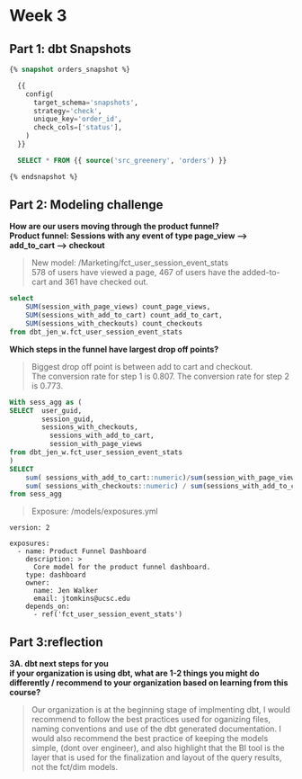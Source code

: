 # Week 3 
## Part 1: dbt Snapshots
```sql 
{% snapshot orders_snapshot %}

  {{
    config(
      target_schema='snapshots',
      strategy='check',
      unique_key='order_id',
      check_cols=['status'],
    )
  }}

  SELECT * FROM {{ source('src_greenery', 'orders') }}

{% endsnapshot %}
```

## Part 2: Modeling challenge
**How are our users moving through the product funnel?**<br>
**Product funnel: Sessions with any event of type page_view --> add_to_cart --> checkout** <br>

>New model: /Marketing/fct_user_session_event_stats <br>
> 578 of users have viewed a page, 467 of users have the added-to-cart and 361 have checked out.
```sql 
select 
    SUM(session_with_page_views) count_page_views,
    SUM(sessions_with_add_to_cart) count_add_to_cart,
    SUM(sessions_with_checkouts) count_checkouts
from dbt_jen_w.fct_user_session_event_stats
```
**Which steps in the funnel have largest drop off points?** <br>
>Biggest drop off point is between add to cart and checkout.<br>
>The conversion rate for step 1 is 0.807. The conversion rate for step 2 is 0.773.
```sql 
With sess_agg as (
SELECT  user_guid,
        session_guid,
        sessions_with_checkouts, 
	      sessions_with_add_to_cart,
	      session_with_page_views
from dbt_jen_w.fct_user_session_event_stats
)
SELECT
    sum( sessions_with_add_to_cart::numeric)/sum(session_with_page_views::numeric) as cart,
    sum( sessions_with_checkouts::numeric) / sum(sessions_with_add_to_cart::numeric)  as page_view
from sess_agg  
```

>Exposure: /models/exposures.yml
```
version: 2

exposures:  
  - name: Product Funnel Dashboard
    description: >
      Core model for the product funnel dashboard.
    type: dashboard
    owner:
      name: Jen Walker
      email: jtomkins@ucsc.edu
    depends_on:
      - ref('fct_user_session_event_stats')
```

## Part 3:reflection
**3A. dbt next steps for you** <br>
**if your organization is using dbt, what are 1-2 things you might do differently / recommend to your organization based on learning from this course?** <br>
>Our organization is at the beginning stage of implmenting dbt, I would recommend to follow the best practices used for oganizing files, naming conventions and use of the dbt generated documentation.  I would also recommend the best practice of keeping the models simple, (dont over engineer), and also highlight that the BI tool is the layer that is used for the finalization and layout of the query results, not the fct/dim models.

